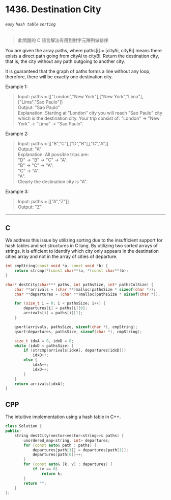 # 1436. Destination City
###### `easy` `hash table` `sorting`

> 此問題的 C 語言解法有用到對字元陣列做排序

You are given the array paths, where paths[i] = [cityAi, cityBi] means there exists a direct path going from cityAi to cityBi. Return the destination city, that is, the city without any path outgoing to another city.

It is guaranteed that the graph of paths forms a line without any loop, therefore, there will be exactly one destination city.

Example 1:
> Input: paths = [["London","New York"],["New York","Lima"],["Lima","Sao Paulo"]] <br>
Output: "Sao Paulo"  <br>
Explanation: Starting at "London" city you will reach "Sao Paulo" city which is the destination city. Your trip consist of: "London" -> "New York" -> "Lima" -> "Sao Paulo".

Example 2:
> Input: paths = [["B","C"],["D","B"],["C","A"]] <br>
Output: "A" <br>
Explanation: All possible trips are:  <br>
"D" -> "B" -> "C" -> "A".  <br>
"B" -> "C" -> "A".  <br>
"C" -> "A".  <br>
"A".  <br>
Clearly the destination city is "A".

Example 3:
> Input: paths = [["A","Z"]] <br>
Output: "Z"

---

## C

We address this issue by utilizing sorting due to the insufficient support for hash tables and set structures in C lang. By utilizing two sorted arrays of strings, it is efficient to identify which city only appears in the destination cities array and not in the array of cities of departure.

```cpp
int cmpString(const void *a, const void *b) {
    return strcmp(*(const char**)a, *(const char**)b);
}

char* destCity(char*** paths, int pathsSize, int* pathsColSize) {
    char **arrivals = (char **)malloc(pathsSize * sizeof(char *));
    char **departures = (char **)malloc(pathsSize * sizeof(char *));

    for (size_t i = 0; i < pathsSize; i++) {
        departures[i] = paths[i][0];
        arrivals[i] = paths[i][1];
    }

    qsort(arrivals, pathsSize, sizeof(char *), cmpString);
    qsort(departures, pathsSize, sizeof(char *), cmpString);

    size_t idxA = 0, idxD = 0; 
    while (idxD < pathsSize) {
        if (strcmp(arrivals[idxA], departures[idxD]))
            idxD++;
        else {
            idxA++;
            idxD++;
        }
    }
    return arrivals[idxA];
}
```

## CPP

The intuitive implementation using a hash table in C++.

```cpp
class Solution {
public:
    string destCity(vector<vector<string>>& paths) {
        unordered_map<string, int> departures;
        for (const auto& path : paths) {
            departures[path[1]] = departures[path[1]];
            departures[path[0]]++;
        }
        for (const auto& [k, v] : departures) {
            if (v == 0)
                return k;
        }
        return "";
    }
};
```

